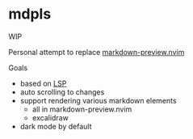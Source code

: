# mdpls

WIP

Personal attempt to replace [markdown-preview.nvim](https://github.com/iamcco/markdown-preview.nvim.git)

Goals
- based on [LSP](https://microsoft.github.io/language-server-protocol/)
- auto scrolling to changes
- support rendering various markdown elements 
    - all in markdown-preview.nvim
    - excalidraw
- dark mode by default
